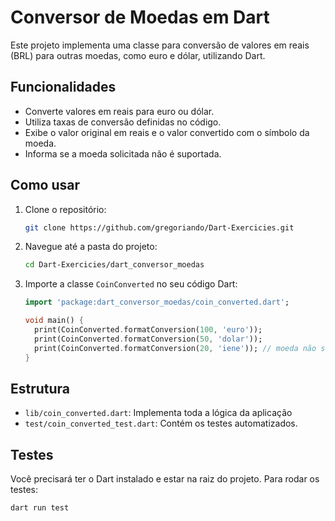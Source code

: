 # Conversor de Moedas em Dart

Este projeto implementa uma classe para conversão de valores em reais (BRL) para outras moedas, como euro e dólar, utilizando Dart.

## Funcionalidades

- Converte valores em reais para euro ou dólar.
- Utiliza taxas de conversão definidas no código.
- Exibe o valor original em reais e o valor convertido com o símbolo da moeda.
- Informa se a moeda solicitada não é suportada.

## Como usar

1. Clone o repositório:
    ```sh
    git clone https://github.com/gregoriando/Dart-Exercicies.git
    ```
2. Navegue até a pasta do projeto:
    ```sh
    cd Dart-Exercicies/dart_conversor_moedas
    ```
3. Importe a classe `CoinConverted` no seu código Dart:
    ```dart
    import 'package:dart_conversor_moedas/coin_converted.dart';

    void main() {
      print(CoinConverted.formatConversion(100, 'euro'));
      print(CoinConverted.formatConversion(50, 'dolar'));
      print(CoinConverted.formatConversion(20, 'iene')); // moeda não suportada
    }
    ```

## Estrutura

- `lib/coin_converted.dart`: Implementa toda a lógica da aplicação
- `test/coin_converted_test.dart`: Contém os testes automatizados.

## Testes

Você precisará ter o Dart instalado e estar na raiz do projeto.
Para rodar os testes:

```sh
dart run test
```